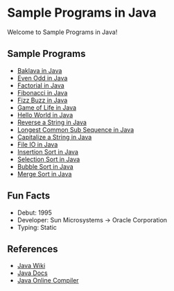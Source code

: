 # Sample Programs in Java

Welcome to Sample Programs in Java!

## Sample Programs

- [Baklava in Java](https://github.com/TheRenegadeCoder/sample-programs/issues/934)
- [Even Odd in Java](https://github.com/jrg94/sample-programs/issues/937)
- [Factorial in Java](https://github.com/TheRenegadeCoder/sample-programs/issues/931)
- [Fibonacci in Java](https://github.com/TheRenegadeCoder/sample-programs/issues/483)
- [Fizz Buzz in Java](https://github.com/TheRenegadeCoder/sample-programs/issues/400)
- [Game of Life in Java](https://github.com/jrg94/sample-programs/issues/108)
- [Hello World in Java](https://therenegadecoder.com/code/hello-world-in-java/)
- [Reverse a String in Java](https://therenegadecoder.com/code/java/reverse-a-string-in-java/)
- [Longest Common Sub Sequence in Java](https://github.com/TheRenegadeCoder/sample-programs/issues/1364)
- [Capitalize a String in Java](https://github.com/TheRenegadeCoder/sample-programs/issues/1366)
- [File IO in Java](https://sample-programs.therenegadecoder.com/projects/file-io/)
- [Insertion Sort in Java](https://sample-programs.therenegadecoder.com/projects/insertion-sort/)
- [Selection Sort in Java](SelectionSort.java)
- [Bubble Sort in Java](BubbleSort.java)
- [Merge Sort in Java](https://sample-programs.therenegadecoder.com/projects/merge-sort/)
## Fun Facts

- Debut: 1995
- Developer: Sun Microsystems -> Oracle Corporation
- Typing: Static

## References

- [Java Wiki](https://en.wikipedia.org/wiki/Java_(programming_language))
- [Java Docs](https://docs.oracle.com/en/java/)
- [Java Online Compiler](https://www.jdoodle.com/online-java-compiler)
